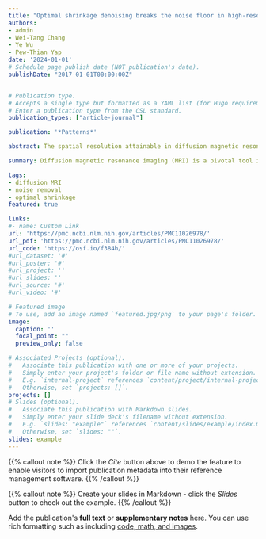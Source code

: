 ```yaml
---
title: "Optimal shrinkage denoising breaks the noise floor in high-resolution diffusion MRI"
authors:
- admin
- Wei-Tang Chang
- Ye Wu
- Pew-Thian Yap
date: '2024-01-01'
# Schedule page publish date (NOT publication's date).
publishDate: "2017-01-01T00:00:00Z"


# Publication type.
# Accepts a single type but formatted as a YAML list (for Hugo requirements).
# Enter a publication type from the CSL standard.
publication_types: ["article-journal"]

publication: '*Patterns*'

abstract: The spatial resolution attainable in diffusion magnetic resonance (MR) imaging is inherently limited by noise. The weaker signal associated with a smaller voxel size, especially at a high level of diffusion sensitization, is often buried under the noise floor owing to the non-Gaussian nature of the MR magnitude signal. Here, we show how the noise floor can be suppressed remarkably via optimal shrinkage of singular values associated with noise in complex-valued k-space data from multiple receiver channels. We explore and compare different low-rank signal matrix recovery strategies to utilize the inherently redundant information from multiple channels. In combination with background phase removal, the optimal strategy reduces the noise floor by 11 times. Our framework enables imaging with substantially improved resolution for precise characterization of tissue microstructure and white matter pathways without relying on expensive hardware upgrades and time-consuming acquisition repetitions, outperforming other related denoising methods.

summary: Diffusion magnetic resonance imaging (MRI) is a pivotal tool in pathology research and for the study of brain development. However, noise often undermines the intricate details expected to be gained from increasing the spatial resolution. Rather than resorting to time-consuming scans and costly hardware upgrades to combat noise, data redundancy in MRI can be leveraged to effectively reduce noise, unveil details, and enhance downstream analyses.

tags:
- diffusion MRI
- noise removal
- optimal shrinkage
featured: true

links:
#- name: Custom Link
url: 'https://pmc.ncbi.nlm.nih.gov/articles/PMC11026978/'
url_pdf: 'https://pmc.ncbi.nlm.nih.gov/articles/PMC11026978/'
url_code: 'https://osf.io/f384h/'
#url_dataset: '#'
#url_poster: '#'
#url_project: ''
#url_slides: ''
#url_source: '#'
#url_video: '#'

# Featured image
# To use, add an image named `featured.jpg/png` to your page's folder. 
image:
  caption: ''
  focal_point: ""
  preview_only: false

# Associated Projects (optional).
#   Associate this publication with one or more of your projects.
#   Simply enter your project's folder or file name without extension.
#   E.g. `internal-project` references `content/project/internal-project/index.md`.
#   Otherwise, set `projects: []`.
projects: []
# Slides (optional).
#   Associate this publication with Markdown slides.
#   Simply enter your slide deck's filename without extension.
#   E.g. `slides: "example"` references `content/slides/example/index.md`.
#   Otherwise, set `slides: ""`.
slides: example
---
```


{{% callout note %}}
Click the *Cite* button above to demo the feature to enable visitors to import publication metadata into their reference management software.
{{% /callout %}}

{{% callout note %}}
Create your slides in Markdown - click the *Slides* button to check out the example.
{{% /callout %}}

Add the publication's **full text** or **supplementary notes** here. You can use rich formatting such as including [code, math, and images](https://docs.hugoblox.com/content/writing-markdown-latex/).
